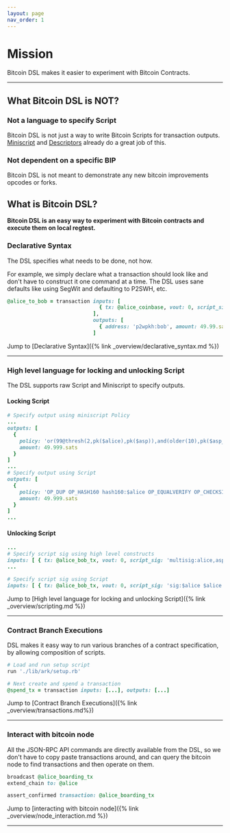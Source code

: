 ```yaml
---
layout: page
nav_order: 1
---
```


# Mission

Bitcoin DSL makes it easier to experiment with Bitcoin Contracts.

---

## What Bitcoin DSL is NOT?

### Not a language to specify Script

Bitcoin DSL is not just a way to write Bitcoin Scripts for transaction
outputs. [Miniscript](https://bitcoinops.org/en/topics/miniscript/)
and
[Descriptors](https://github.com/bitcoin/bitcoin/blob/master/doc/descriptors.md)
already do a great job of this.

### Not dependent on a specific BIP

Bitcoin DSL is not meant to demonstrate any new bitcoin improvements
opcodes or forks.


## What is Bitcoin DSL?

**Bitcoin DSL is an easy way to experiment with Bitcoin contracts and
execute them on local regtest.**

### Declarative Syntax

The DSL specifies what needs to be done, not how.

For example, we simply declare what a transaction should look like and
don't have to construct it one command at a time. The DSL uses sane
defaults like using SegWit and defaulting to P2SWH, etc.

```ruby
@alice_to_bob = transaction inputs: [
                              { tx: @alice_coinbase, vout: 0, script_sig: 'p2wpkh:alice' }
                            ],
                            outputs: [
                              { address: 'p2wpkh:bob', amount: 49.99.sats }
                            ]
```

Jump to [Declarative Syntax]({% link _overview/declarative_syntax.md %})

---

### High level language for locking and unlocking Script

The DSL supports raw Script and Miniscript to specify outputs.

#### Locking Script

```ruby
# Specify output using miniscript Policy
...
outputs: [
  {
    policy: 'or(99@thresh(2,pk($alice),pk($asp)),and(older(10),pk($asp_timelock)))',
    amount: 49.999.sats
  }
]
...
# Specify output using Script
outputs: [
  {
    policy: 'OP_DUP OP_HASH160 hash160:$alice OP_EQUALVERIFY OP_CHECKSIG',
    amount: 49.999.sats
  }
]
...
```

#### Unlocking Script

```ruby
...
# Specify script sig using high level constructs
inputs: [ { tx: @alice_bob_tx, vout: 0, script_sig: 'multisig:alice,asp' } ]
...

# Specify script sig using Script
inputs: [ { tx: @alice_bob_tx, vout: 0, script_sig: 'sig:$alice $alice' } ]
```

Jump to [High level language for locking and unlocking Script]({% link _overview/scripting.md %})

---

### Contract Branch Executions

DSL makes it easy way to run various branches of a contract
specification, by allowing composition of scripts.

```ruby
# Load and run setup script
run './lib/ark/setup.rb'

# Next create and spend a transaction 
@spend_tx = transaction inputs: [...], outputs: [...]
```

Jump to [Contract Branch Executions]({% link _overview/transactions.md%})

---

### Interact with bitcoin node

All the JSON-RPC API commands are directly available from the DSL, so
we don't have to copy paste transactions around, and can query the
bitcoin node to find transactions and then operate on them.

```ruby
broadcast @alice_boarding_tx
extend_chain to: @alice

assert_confirmed transaction: @alice_boarding_tx
```

Jump to [interacting with bitcoin node]({% link _overview/node_interaction.md %})

---
